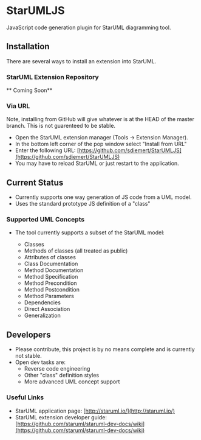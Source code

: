 # StarUMLJS

JavaScript code generation plugin for StarUML diagramming tool.

## Installation
There are several ways to install an extension into StarUML.

### StarUML Extension Repository

** Coming Soon**

### Via URL
Note, installing from GitHub will give whatever is at the HEAD of the master branch. This is not guarenteed to be stable. 

* Open the StarUML extension manager (Tools -> Extension Manager). 
* In the bottom left corner of the pop window select "Install from URL" 
* Enter the following URL: [https://github.com/sdiemert/StarUMLJS](https://github.com/sdiemert/StarUMLJS)
* You may have to reload StarUML or just restart to the application. 

## Current Status

* Currently supports one way generation of JS code from a UML model. 
* Uses the standard prototype JS definition of a "class"

### Supported UML Concepts

* The tool currently supports a subset of the StarUML model: 

    * Classes
    * Methods of classes (all treated as public)
    * Attributes of classes
    * Class Documentation
    * Method Documentation
    * Method Specification
    * Method Precondition
    * Method Postcondition
    * Method Parameters
    * Dependencies 
    * Direct Association
    * Generalization
    

## Developers

* Please contribute, this project is by no means complete and is currently not stable. 
* Open dev tasks are: 
    * Reverse code engineering 
    * Other "class" definition styles
    * More advanced UML concept support
    
### Useful Links

* StarUML application page:  [http://staruml.io/](http://staruml.io/)
* StarUML extension developer guide: [https://github.com/staruml/staruml-dev-docs/wiki](https://github.com/staruml/staruml-dev-docs/wiki)
